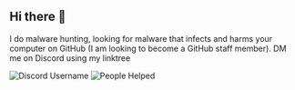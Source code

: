 ## Hi there 👋
I do malware hunting, looking for malware that infects and harms your computer on GitHub (I am looking to become a GitHub staff member). DM me on Discord using my linktree

![Discord Username](https://img.shields.io/badge/Discord%20Username-alexander__vadala-8A2BE2?logo=discord)
![People Helped](https://img.shields.io/badge/Helped-0-dark%20green?style=flat&logo=2fas)

<!--
**Miygteet/Miygteet** is a ✨ _special_ ✨ repository because its `README.md` (this file) appears on your GitHub profile.

Here are some ideas to get you started:

- 🔭 I’m currently working on ...
- 🌱 I’m currently learning ...
- 👯 I’m looking to collaborate on ...
- 🤔 I’m looking for help with ...
- 💬 Ask me about ...
- 📫 How to reach me: ...
- 😄 Pronouns: ...
- ⚡ Fun fact: ...
-->
